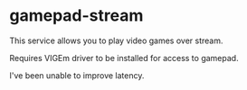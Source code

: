 # gamepad-stream
This service allows you to play video games over stream.

Requires VIGEm driver to be installed for access to gamepad.

I've been unable to improve latency.
